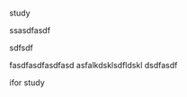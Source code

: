 study


















ssasdfasdf







sdfsdf





fasdfasdfasdfasd
asfalkdsklsdfldskl
dsdfasdf












ifor study
